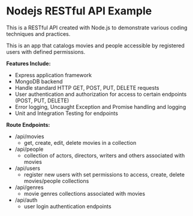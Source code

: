 # Nodejs RESTful API Example

This is a RESTful API created with Node.js to demonstrate various coding techniques and practices.

This is an app that catalogs movies and people accessible by registered users with defined permissions.

**Features Include:**
- Express application framework
- MongoDB backend
- Handle standard HTTP GET, POST, PUT, DELETE requests
- User authentication and authorization for access to certain endpoints (POST, PUT, DELETE)
- Error logging, Uncaught Exception and Promise handling and logging
- Unit and Integration Testing for endpoints

**Route Endpoints:**
- /api/movies 
  - get, create, edit, delete movies in a collection
- /api/people 
  - collection of actors, directors, writers and others associated with movies
- /api/users
  - register new users with set permissions to access, create, delete movies/people collections
- /api/genres
  - movie genres collections associated with movies
- /api/auth
  - user login authentication endpoints
